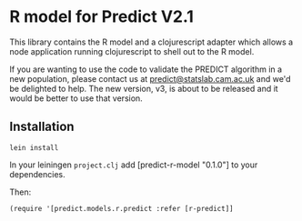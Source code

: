 # R model for Predict V2.1

This library contains the R model and a clojurescript adapter which
allows a node application running clojurescript to shell out to the R model.

If you are wanting to use the code to validate the PREDICT algorithm in a new population, please contact us at predict@statslab.cam.ac.uk and we'd be delighted to help. The new version, v3, is about to be released and it would be better to use that version.

## Installation

```
lein install
```

In your leiningen `project.clj` add  \[predict-r-model "0.1.0"\] to your dependencies.

Then:

```
(require '[predict.models.r.predict :refer [r-predict]]
```
